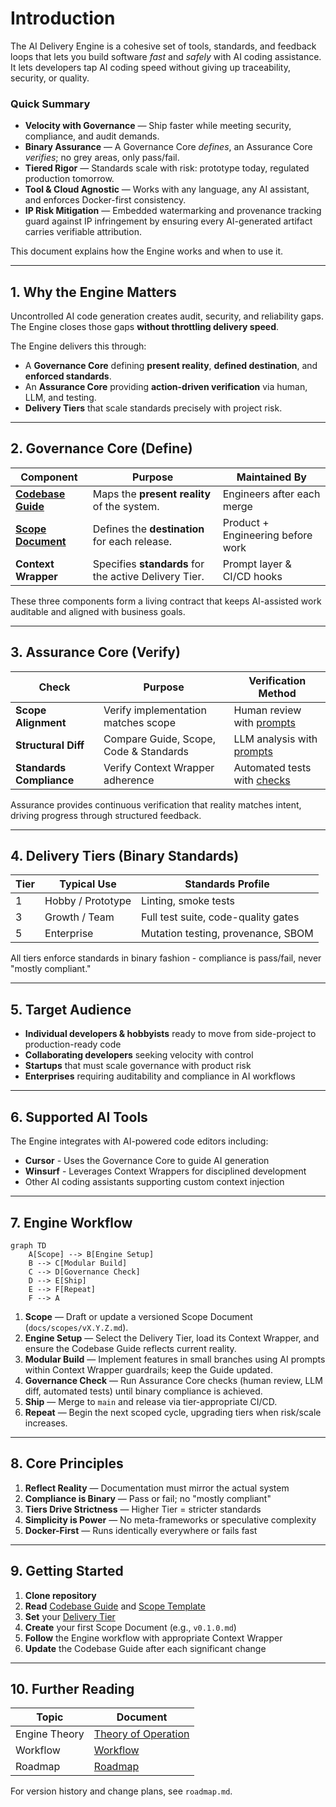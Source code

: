 # Introduction

The AI Delivery Engine is a cohesive set of tools, standards, and feedback loops that lets you build software *fast* and *safely* with AI coding assistance. It lets developers tap AI coding speed without giving up traceability, security, or quality.

### Quick Summary

- **Velocity with Governance** — Ship faster while meeting security, compliance, and audit demands.
- **Binary Assurance** — A Governance Core *defines*, an Assurance Core *verifies*; no grey areas, only pass/fail.
- **Tiered Rigor** — Standards scale with risk: prototype today, regulated production tomorrow.
- **Tool & Cloud Agnostic** — Works with any language, any AI assistant, and enforces Docker-first consistency.
- **IP Risk Mitigation** — Embedded watermarking and provenance tracking guard against IP infringement by ensuring every AI-generated artifact carries verifiable attribution.

This document explains how the Engine works and when to use it.

---

## 1. Why the Engine Matters

Uncontrolled AI code generation creates audit, security, and reliability gaps. The Engine closes those gaps **without throttling delivery speed**.

The Engine delivers this through:

* A **Governance Core** defining **present reality**, **defined destination**, and **enforced standards**.
* An **Assurance Core** providing **action-driven verification** via human, LLM, and testing.
* **Delivery Tiers** that scale standards precisely with project risk.

---

## 2. Governance Core (Define)

| Component | Purpose | Maintained By |
|-----------|---------|--------------|
| **[Codebase Guide](../core/codebase_guide.md)** | Maps the **present reality** of the system. | Engineers after each merge |
| **[Scope Document](../core/scope_doc_template.md)** | Defines the **destination** for each release. | Product + Engineering before work |
| **Context Wrapper** | Specifies **standards** for the active Delivery Tier. | Prompt layer & CI/CD hooks |

These three components form a living contract that keeps AI-assisted work auditable and aligned with business goals.

---

## 3. Assurance Core (Verify)

| Check | Purpose | Verification Method |
|-------|---------|---------------------|
| **Scope Alignment** | Verify implementation matches scope | Human review with [prompts](../prompts/compare_scope_to_codebase.md) |
| **Structural Diff** | Compare Guide, Scope, Code & Standards | LLM analysis with [prompts](../prompts/diff_codebase_guide_vs_reality.md) |
| **Standards Compliance** | Verify Context Wrapper adherence | Automated tests with [checks](../prompts/check_context_wrapper_compliance.md) |

Assurance provides continuous verification that reality matches intent, driving progress through structured feedback.

---

## 4. Delivery Tiers (Binary Standards)

| Tier | Typical Use | Standards Profile |
|------|-------------|-------------------|
| 1 | Hobby / Prototype | Linting, smoke tests |
| 3 | Growth / Team | Full test suite, code-quality gates |
| 5 | Enterprise | Mutation testing, provenance, SBOM |

All tiers enforce standards in binary fashion - compliance is pass/fail, never "mostly compliant."

---

## 5. Target Audience

* **Individual developers & hobbyists** ready to move from side-project to production-ready code
* **Collaborating developers** seeking velocity with control
* **Startups** that must scale governance with product risk
* **Enterprises** requiring auditability and compliance in AI workflows

---

## 6. Supported AI Tools

The Engine integrates with AI-powered code editors including:

* **Cursor** - Uses the Governance Core to guide AI generation
* **Winsurf** - Leverages Context Wrappers for disciplined development
* Other AI coding assistants supporting custom context injection

---

## 7. Engine Workflow

```mermaid
graph TD
    A[Scope] --> B[Engine Setup]
    B --> C[Modular Build]
    C --> D[Governance Check]
    D --> E[Ship]
    E --> F[Repeat]
    F --> A
```

1. **Scope** — Draft or update a versioned Scope Document (`docs/scopes/vX.Y.Z.md`).
2. **Engine Setup** — Select the Delivery Tier, load its Context Wrapper, and ensure the Codebase Guide reflects current reality.
3. **Modular Build** — Implement features in small branches using AI prompts within Context Wrapper guardrails; keep the Guide updated.
4. **Governance Check** — Run Assurance Core checks (human review, LLM diff, automated tests) until binary compliance is achieved.
5. **Ship** — Merge to `main` and release via tier-appropriate CI/CD.
6. **Repeat** — Begin the next scoped cycle, upgrading tiers when risk/scale increases.

---

## 8. Core Principles

1. **Reflect Reality** — Documentation must mirror the actual system
2. **Compliance is Binary** — Pass or fail; no "mostly compliant"
3. **Tiers Drive Strictness** — Higher Tier = stricter standards
4. **Simplicity is Power** — No meta-frameworks or speculative complexity
5. **Docker-First** — Runs identically everywhere or fails fast

---

## 9. Getting Started

1. **Clone repository**
2. **Read** [Codebase Guide](../core/codebase_guide.md) and [Scope Template](../core/scope_doc_template.md)
3. **Set** your [Delivery Tier](delivery_tiers.md)
4. **Create** your first Scope Document (e.g., `v0.1.0.md`)
5. **Follow** the Engine workflow with appropriate Context Wrapper
6. **Update** the Codebase Guide after each significant change

---

## 10. Further Reading

| Topic | Document |
|-------|----------|
| Engine Theory | [Theory of Operation](theory_of_operation.md) |
| Workflow | [Workflow](workflow.md) |
| Roadmap | [Roadmap](../roadmap.md) |

For version history and change plans, see `roadmap.md`.